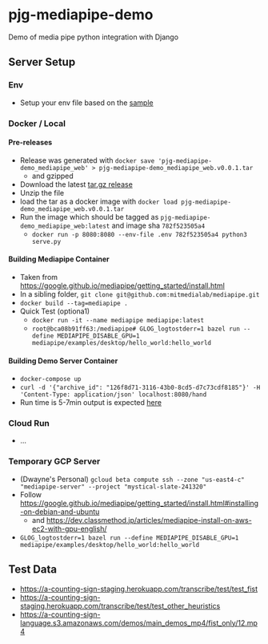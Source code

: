 # pjg-mediapipe-demo
Demo of media pipe python integration with Django

## Server Setup

### Env
- Setup your env file based on the [sample](./env-sample)

### Docker / Local

#### Pre-releases
- Release was generated with `docker save 'pjg-mediapipe-demo_mediapipe_web' > pjg-mediapipe-demo_mediapipe_web.v0.0.1.tar` 
  - and gzipped
- Download the latest [tar.gz release](https://github.com/mitmedialab/pjg-mediapipe-demo/releases/tag/0.0.1)
- Unzip the file
- load the tar as a docker image with `docker load pjg-mediapipe-demo_mediapipe_web.v0.0.1.tar`
- Run the image which should be tagged as `pjg-mediapipe-demo_mediapipe_web:latest` and image sha `782f523505a4`
  - `docker run -p 8080:8080 --env-file .env 782f523505a4 python3 serve.py`

#### Building Mediapipe Container
- Taken from https://google.github.io/mediapipe/getting_started/install.html
- In a sibling folder, `git clone git@github.com:mitmedialab/mediapipe.git`
- `docker build --tag=mediapipe .`
- Quick Test (optiona1)
  - `docker run -it --name mediapipe mediapipe:latest`
  - `root@bca08b91ff63:/mediapipe# GLOG_logtostderr=1 bazel run --define MEDIAPIPE_DISABLE_GPU=1 mediapipe/examples/desktop/hello_world:hello_world`

#### Building Demo Server Container
- `docker-compose up`
- `curl -d '{"archive_id": "126f8d71-3116-43b0-8cd5-d7c73cdf8185"}' -H 'Content-Type: application/json' localhost:8080/hand`
- Run time is 5-7min output is expected [here](https://s3.console.aws.amazon.com/s3/buckets/a-counting-sign-language-dev?region=us-east-1&prefix=46914194/126f8d71-3116-43b0-8cd5-d7c73cdf8185/&showversions=false)

### Cloud Run
- ...

### Temporary GCP Server
- (Dwayne's Personal) `gcloud beta compute ssh --zone "us-east4-c" "mediapipe-server" --project "mystical-slate-241320"`
- Follow https://google.github.io/mediapipe/getting_started/install.html#installing-on-debian-and-ubuntu
  - and https://dev.classmethod.jp/articles/mediapipe-install-on-aws-ec2-with-gpu-english/
- `GLOG_logtostderr=1 bazel run --define MEDIAPIPE_DISABLE_GPU=1 mediapipe/examples/desktop/hello_world:hello_world`


## Test Data
- https://a-counting-sign-staging.herokuapp.com/transcribe/test/test_fist
- https://a-counting-sign-staging.herokuapp.com/transcribe/test/test_other_heuristics
- https://a-counting-sign-language.s3.amazonaws.com/demos/main_demos_mp4/fist_only/12.mp4